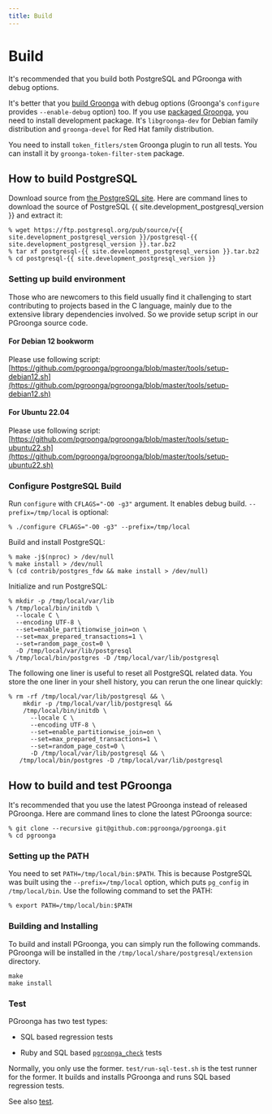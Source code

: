 ```yaml
---
title: Build
---
```


# Build

It's recommended that you build both PostgreSQL and PGroonga with debug options.

It's better that you [build Groonga][groonga-build] with debug options (Groonga's `configure` provides `--enable-debug` option) too. If you use [packaged Groonga][groonga-install], you need to install development package. It's `libgroonga-dev` for Debian family distribution and `groonga-devel` for Red Hat family distribution.

You need to install `token_fitlers/stem` Groonga plugin to run all tests. You can install it by `groonga-token-filter-stem` package.

## How to build PostgreSQL

Download source from [the PostgreSQL site][postgresql-source-download]. Here are command lines to download the source of PostgreSQL {{ site.development_postgresql_version }} and extract it:

```console
% wget https://ftp.postgresql.org/pub/source/v{{ site.development_postgresql_version }}/postgresql-{{ site.development_postgresql_version }}.tar.bz2
% tar xf postgresql-{{ site.development_postgresql_version }}.tar.bz2
% cd postgresql-{{ site.development_postgresql_version }}
```

### Setting up build environment

Those who are newcomers to this field usually find it challenging to start contributing to projects based in the C language, mainly due to the extensive library dependencies involved. So we provide setup script in our PGroonga source code.

#### For Debian 12 bookworm

Please use following script:
[https://github.com/pgroonga/pgroonga/blob/master/tools/setup-debian12.sh](https://github.com/pgroonga/pgroonga/blob/master/tools/setup-debian12.sh)

#### For Ubuntu 22.04

Please use following script:
[https://github.com/pgroonga/pgroonga/blob/master/tools/setup-ubuntu22.sh](https://github.com/pgroonga/pgroonga/blob/master/tools/setup-ubuntu22.sh)


### Configure PostgreSQL Build
Run `configure` with `CFLAGS="-O0 -g3"` argument. It enables debug build. `--prefix=/tmp/local` is optional:

```console
% ./configure CFLAGS="-O0 -g3" --prefix=/tmp/local
```

Build and install PostgreSQL:

```console
% make -j$(nproc) > /dev/null
% make install > /dev/null
% (cd contrib/postgres_fdw && make install > /dev/null)
```

Initialize and run PostgreSQL:

```console
% mkdir -p /tmp/local/var/lib
% /tmp/local/bin/initdb \
  --locale C \
  --encoding UTF-8 \
  --set=enable_partitionwise_join=on \
  --set=max_prepared_transactions=1 \
  --set=random_page_cost=0 \
  -D /tmp/local/var/lib/postgresql
% /tmp/local/bin/postgres -D /tmp/local/var/lib/postgresql
```

The following one liner is useful to reset all PostgreSQL related data. You store the one liner in your shell history, you can rerun the one linear quickly:

```console
% rm -rf /tmp/local/var/lib/postgresql && \
    mkdir -p /tmp/local/var/lib/postgresql &&
    /tmp/local/bin/initdb \
      --locale C \
      --encoding UTF-8 \
      --set=enable_partitionwise_join=on \
      --set=max_prepared_transactions=1 \
      --set=random_page_cost=0 \
      -D /tmp/local/var/lib/postgresql && \
   /tmp/local/bin/postgres -D /tmp/local/var/lib/postgresql
```

## How to build and test PGroonga

It's recommended that you use the latest PGroonga instead of released PGroonga. Here are command lines to clone the latest PGroonga source:

```console
% git clone --recursive git@github.com:pgroonga/pgroonga.git
% cd pgroonga
```

### Setting up the PATH
You need to set `PATH=/tmp/local/bin:$PATH`. This is because PostgreSQL was built using the `--prefix=/tmp/local` option, which puts `pg_config` in `/tmp/local/bin`. Use the following command to set the PATH:

```console
% export PATH=/tmp/local/bin:$PATH
```

### Building and Installing

To build and install PGroonga, you can simply run the following commands. PGroonga will be installed in the `/tmp/local/share/postgresql/extension` directory.

```console
make
make install
```

### Test

PGroonga has two test types:

  * SQL based regression tests

  * Ruby and SQL based [`pgroonga_check`][pgroonga-check] tests

Normally, you only use the former. `test/run-sql-test.sh` is the test runner for the former. It builds and installs PGroonga and runs SQL based regression tests. 

See also [test](test.html).

[postgresql-source-download]:https://www.postgresql.org/ftp/source/

[groonga-build]:https://groonga.org/docs/install/others.html

[groonga-install]:https://groonga.org/docs/install.html

[pgroonga-check]:../reference/modules/pgroonga-check.html
